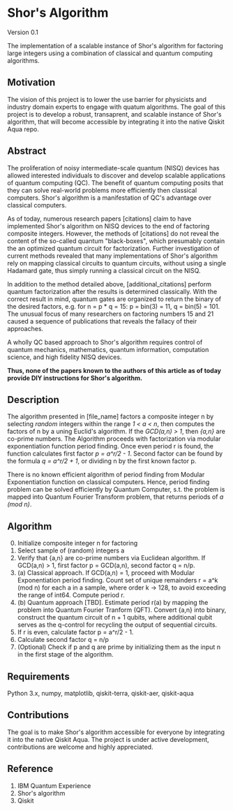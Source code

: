 # Shor's Algorithm
Version 0.1

The implementation of a scalable instance of Shor's algorithm for factoring large integers using a combination of classical and quantum computing algorithms.

## Motivation
The vision of this project is to lower the use barrier for physicists and industry domain experts to engage with quatum algorithms. The goal of this project is to develop a robust, transaprent, and scalable instance of Shor's algorithm, that will become accessible by integrating it into the native Qiskit Aqua repo.

## Abstract
The proliferation of noisy intermediate-scale quantum (NISQ) devices has allowed interested individuals to discover and develop scalable applications of quantum computing (QC). The benefit of quantum computing posits that they can solve real-world problems more efficiently then classical computers. Shor's algorithm is a manifestation of QC's advantage over classical computers. 

As of today, numerous research papers [citations] claim to have implemented Shor's algorithm on NISQ devices to the end of factoring composite integers. However, the methods of [citations] do not reveal the content of the so-called quantum "black-boxes", which presumably contain the an optimized quantum circuit for factorization. Further investigation of current methods revealed that many implementations of Shor's algorithm rely on mapping classical circuits to quantum circuits, without using a single Hadamard gate, thus simply running a classical circuit on the NISQ. 

In addition to the method detailed above, [additional_citations] perform quantum factorization after the results is determined classically.  With the correct result in mind, quantum gates are organized to return the binary of the desired factors, e.g. for n = p * q = 15: p = bin(3) = 11, q = bin(5) = 101. The unusual focus of many researchers on factoring numbers 15 and 21 caused a sequence of publications that reveals the fallacy of their approaches.

A wholly QC based approach to Shor's algorithm requires control of quantum mechanics, mathematics, quantum information, computation science, and high fidelity NISQ devices.

**Thus, none of the papers known to the authors of this article as of today provide DIY instructions for Shor's algorithm.**

## Description
The algorithm presented in [file_name] factors a composite integer n by selecting *random* integers within the range *1 < a < n*, then computes the factors of n by a uning Euclid's algorithm. If the *GCD(a,n) > 1*, then *{a,n}* are co-prime numbers. The Algorithm proceeds with factorization via modular exponentiation function period finding. Once even period r is found, the function calculates first factor *p = a^r/2 - 1*. Second factor can be found by the formula *q = a^r/2 + 1*, or dividing n by the first known factor p.

There is no known efficient algorithm of period finding from Modular Exponentiation function on classical computers. Hence, period finding problem can be solved efficiently by Quantum Computer, s.t. the problem is mapped into Quantum Fourier Transform problem, that returns periods of *a (mod n)*.

## Algorithm
0. Initialize composite integer n for factoring
1. Select sample of (random) integers a
2. Verify that {a,n} are co-prime numbers via Euclidean algorithm. If GCD(a,n) > 1, first factor p = GCD(a,n), second factor q = n/p.
3. (a) Classical approach. If GCD(a,n) = 1, proceed with Modular Exponentiation period finding. Count set of unique remainders r = a^k (mod n) for each a in a sample, where order k -> 128, to avoid exceeding the range of int64. Compute period r.
3. (b) Quantum approach [TBD]. Estimate period r(a) by mapping the problem into Quantum Fourier Tranform (QFT). Convert {a,n} into binary, construct the quantum circuit of n + 1 qubits, where additional qubit serves as the q-control for recycling the output of sequential circuits.
4. If r is even, calculate factor p = a^r/2 - 1.
5. Calculate second factor q = n/p
6. (Optional) Check if p and q are prime by initializing them as the input n in the first stage of the algorithm.

## Requirements
Python 3.x, numpy, matplotlib, qiskit-terra, qiskit-aer, qiskit-aqua

## Contributions
The goal is to make Shor's algorithm accessible for everyone by integrating it into the native Qiskit Aqua. The project is under active development, contributions are welcome and highly appreciated.

## Reference
1. IBM Quantum Experience
2. Shor's algorithm
3. Qiskit
